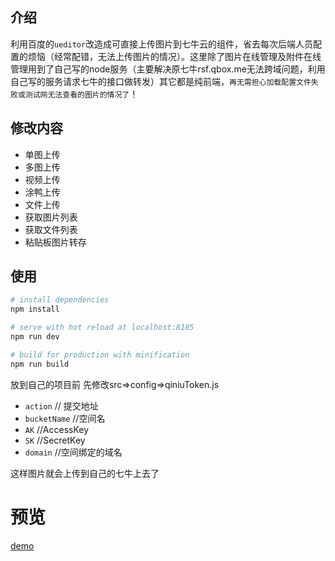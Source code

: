 ## 介绍

利用百度的`ueditor`改造成可直接上传图片到七牛云的组件，省去每次后端人员配置的烦恼（经常配错，无法上传图片的情况）。这里除了图片在线管理及附件在线管理用到了自己写的node服务（主要解决原七牛rsf.qbox.me无法跨域问题，利用自己写的服务请求七牛的接口做转发）其它都是纯前端，`再无需担心加载配置文件失败或测试网无法查看的图片的情况了`！

## 修改内容

- 单图上传
- 多图上传
- 视频上传
- 涂鸭上传
- 文件上传
- 获取图片列表
- 获取文件列表
- 粘贴板图片转存

## 使用

``` bash
# install dependencies
npm install 

# serve with hot reload at localhost:8185
npm run dev

# build for production with minification
npm run build

```

放到自己的项目前 先修改src=>config=>qiniuToken.js
- `action`   // 提交地址
- `bucketName`   //空间名
- `AK`   //AccessKey
- `SK`   //SecretKey
- `domain`   //空间绑定的域名

这样图片就会上传到自己的七牛上去了

# 预览

[demo](https://qsued-teams.github.io/editor-qiniu/dist/index.html#/editor)
